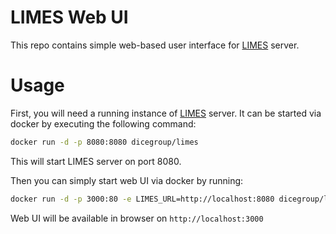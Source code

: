 LIMES Web UI
=========================

This repo contains simple web-based user interface for [LIMES](https://github.com/dice-group/LIMES) server.

# Usage

First, you will need a running instance of [LIMES](https://github.com/dice-group/LIMES) server.
It can be started via docker by executing the following command:

```sh
docker run -d -p 8080:8080 dicegroup/limes
```

This will start LIMES server on port 8080.

Then you can simply start web UI via docker by running:

```sh
docker run -d -p 3000:80 -e LIMES_URL=http://localhost:8080 dicegroup/limes-ui
```

Web UI will be available in browser on `http://localhost:3000`
